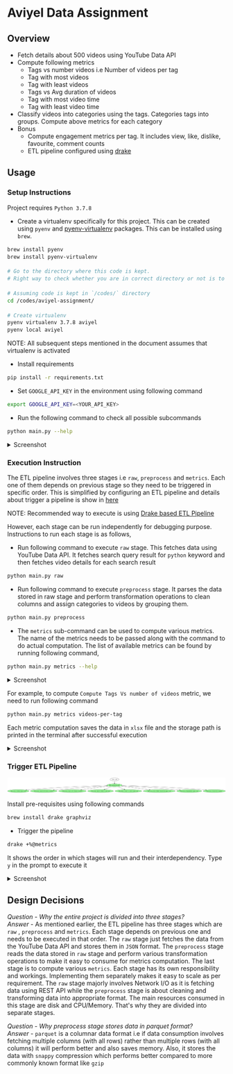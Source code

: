 # Aviyel Data Assignment

## Overview

- Fetch details about 500 videos using YouTube Data API
- Compute following metrics
  - Tags vs number videos i.e Number of videos per tag
  - Tag with most videos
  - Tag with least videos
  - Tags vs Avg duration of videos
  - Tag with most video time
  - Tag with least video time
- Classify videos into categories using the tags. Categories tags into groups. Compute above metrics for each category
- Bonus
  - Compute engagement metrics per tag. It includes view, like, dislike, favourite, comment counts
  - ETL pipeline configured using [drake](https://github.com/Factual/drake)

## Usage

### Setup Instructions

Project requires `Python 3.7.8`

- Create a virtualenv specifically for this project. This can be created using `pyenv` and [pyenv-virtualenv](https://github.com/pyenv/pyenv-virtualenv) packages. This can be installed using `brew`.

```bash
brew install pyenv
brew install pyenv-virtualenv

# Go to the directory where this code is kept.
# Right way to check whether you are in correct directory or not is to ensure README.md is at the root of it

# Assuming code is kept in `/codes/` directory
cd /codes/aviyel-assignment/

# Create virtualenv
pyenv virtualenv 3.7.8 aviyel
pyenv local aviyel
```

NOTE: All subsequent steps mentioned in the document assumes that virtualenv is activated

- Install requirements

```bash
pip install -r requirements.txt
```

- Set `GOOGLE_API_KEY` in the environment using following command

```bash
export GOOGLE_API_KEY=<YOUR_API_KEY>
```

- Run the following command to check all possible subcommands

```bash
python main.py --help
```

<details markdown="1">
<summary>Screenshot</summary>

![main__help](./docs/images/main__help.png)

</details>

### Execution Instruction

The ETL pipeline involves three stages i.e `raw`, `preprocess` and `metrics`. Each one of them depends on previous stage so they need to be triggered in specific order. This is simplified by configuring an ETL pipeline and details about trigger a pipeline is show in [here](#trigger-etl-pipeline)

NOTE: Recommended way to execute is using [Drake based ETL Pipeline](#trigger-etl-pipeline)

However, each stage can be run independently for debugging purpose. Instructions to run each stage is as follows,

- Run following command to execute `raw` stage. This fetches data using YouTube Data API. It fetches search query result for `python` keyword and then fetches video details for each search result

```bash
python main.py raw
```

- Run following command to execute `preprocess` stage. It parses the data stored in raw stage and perform transformation operations to clean columns and assign categories to videos by grouping them.

```bash
python main.py preprocess
```

- The `metrics` sub-command can be used to compute various metrics. The name of the metrics needs to be passed along with the command to do actual computation.
  The list of available metrics can be found by running following command,

```bash
python main.py metrics --help
```

<details markdown="1">
<summary>Screenshot</summary>

![metrics__help](./docs/images/metrics__help.png)

</details>

For example, to compute `Compute Tags Vs number of videos` metric, we need to run following command

```bash
python main.py metrics videos-per-tag
```

Each metric computation saves the data in `xlsx` file and the storage path is printed in the terminal after successful execution

<details markdown="1">
<summary>Screenshot</summary>

![metrics__export_path](./docs/images/metrics__export_path.png)

</details>

### Trigger ETL Pipeline

![ETL](./docs/images/drake.png)

Install pre-requisites using following commands

```bash
brew install drake graphviz
```

- Trigger the pipeline

```bash
drake +%@metrics
```

It shows the order in which stages will run and their interdependency. Type `y` in the prompt to execute it

<details markdown="1">
<summary>Screenshot</summary>

![drake_etl](./docs/images/drake_etl.png)

</details>

## Design Decisions

_Question - Why the entire project is divided into three stages?_ <br/>
_Answer_ - As mentioned earlier, the ETL pipeline has three stages which are `raw` , `preprocess` and `metrics`. Each stage depends on previous one and needs to be executed in that order. The `raw` stage just fetches the data from the YouTube Data API and stores them in `JSON` format. The `preprocess` stage reads the data stored in `raw` stage and perform various transformation operations to make it easy to consume for metrics computation. The last stage is to compute various `metrics`.
Each stage has its own responsibility and workings. Implementing them separately makes it easy to scale as per requirement. The `raw` stage majorly involves Network I/O as it is fetching data using REST API while the `preprocess` stage is about cleaning and transforming data into appropriate format. The main resources consumed in this stage are disk and CPU/Memory. That's why they are divided into separate stages.

_Question - Why preprocess stage stores data in parquet format?_ <br/>
_Answer_ - `parquet` is a columnar data format i.e if data consumption involves fetching multiple columns (with all rows) rather than multiple rows (with all columns) it will perform better and also saves memory. Also, it stores the data with `snappy` compression which performs better compared to more commonly known format like `gzip`
